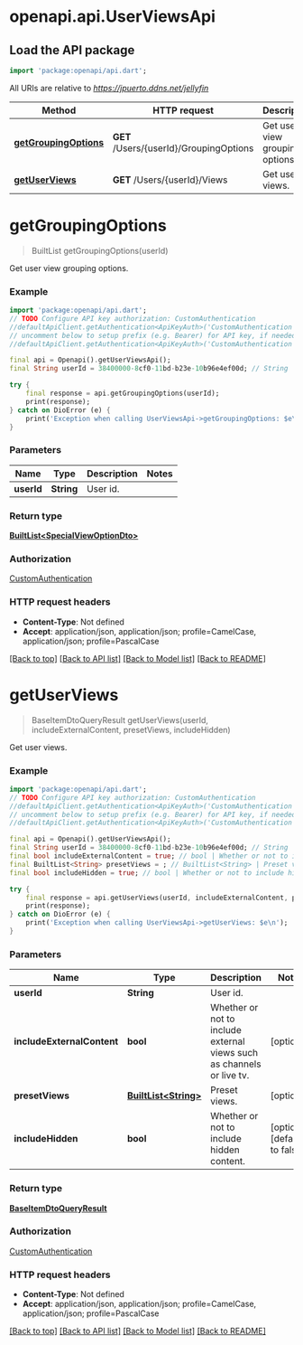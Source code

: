 # openapi.api.UserViewsApi

## Load the API package
```dart
import 'package:openapi/api.dart';
```

All URIs are relative to *https://jpuerto.ddns.net/jellyfin*

Method | HTTP request | Description
------------- | ------------- | -------------
[**getGroupingOptions**](UserViewsApi.md#getgroupingoptions) | **GET** /Users/{userId}/GroupingOptions | Get user view grouping options.
[**getUserViews**](UserViewsApi.md#getuserviews) | **GET** /Users/{userId}/Views | Get user views.


# **getGroupingOptions**
> BuiltList<SpecialViewOptionDto> getGroupingOptions(userId)

Get user view grouping options.

### Example
```dart
import 'package:openapi/api.dart';
// TODO Configure API key authorization: CustomAuthentication
//defaultApiClient.getAuthentication<ApiKeyAuth>('CustomAuthentication').apiKey = 'YOUR_API_KEY';
// uncomment below to setup prefix (e.g. Bearer) for API key, if needed
//defaultApiClient.getAuthentication<ApiKeyAuth>('CustomAuthentication').apiKeyPrefix = 'Bearer';

final api = Openapi().getUserViewsApi();
final String userId = 38400000-8cf0-11bd-b23e-10b96e4ef00d; // String | User id.

try {
    final response = api.getGroupingOptions(userId);
    print(response);
} catch on DioError (e) {
    print('Exception when calling UserViewsApi->getGroupingOptions: $e\n');
}
```

### Parameters

Name | Type | Description  | Notes
------------- | ------------- | ------------- | -------------
 **userId** | **String**| User id. | 

### Return type

[**BuiltList&lt;SpecialViewOptionDto&gt;**](SpecialViewOptionDto.md)

### Authorization

[CustomAuthentication](../README.md#CustomAuthentication)

### HTTP request headers

 - **Content-Type**: Not defined
 - **Accept**: application/json, application/json; profile=CamelCase, application/json; profile=PascalCase

[[Back to top]](#) [[Back to API list]](../README.md#documentation-for-api-endpoints) [[Back to Model list]](../README.md#documentation-for-models) [[Back to README]](../README.md)

# **getUserViews**
> BaseItemDtoQueryResult getUserViews(userId, includeExternalContent, presetViews, includeHidden)

Get user views.

### Example
```dart
import 'package:openapi/api.dart';
// TODO Configure API key authorization: CustomAuthentication
//defaultApiClient.getAuthentication<ApiKeyAuth>('CustomAuthentication').apiKey = 'YOUR_API_KEY';
// uncomment below to setup prefix (e.g. Bearer) for API key, if needed
//defaultApiClient.getAuthentication<ApiKeyAuth>('CustomAuthentication').apiKeyPrefix = 'Bearer';

final api = Openapi().getUserViewsApi();
final String userId = 38400000-8cf0-11bd-b23e-10b96e4ef00d; // String | User id.
final bool includeExternalContent = true; // bool | Whether or not to include external views such as channels or live tv.
final BuiltList<String> presetViews = ; // BuiltList<String> | Preset views.
final bool includeHidden = true; // bool | Whether or not to include hidden content.

try {
    final response = api.getUserViews(userId, includeExternalContent, presetViews, includeHidden);
    print(response);
} catch on DioError (e) {
    print('Exception when calling UserViewsApi->getUserViews: $e\n');
}
```

### Parameters

Name | Type | Description  | Notes
------------- | ------------- | ------------- | -------------
 **userId** | **String**| User id. | 
 **includeExternalContent** | **bool**| Whether or not to include external views such as channels or live tv. | [optional] 
 **presetViews** | [**BuiltList&lt;String&gt;**](String.md)| Preset views. | [optional] 
 **includeHidden** | **bool**| Whether or not to include hidden content. | [optional] [default to false]

### Return type

[**BaseItemDtoQueryResult**](BaseItemDtoQueryResult.md)

### Authorization

[CustomAuthentication](../README.md#CustomAuthentication)

### HTTP request headers

 - **Content-Type**: Not defined
 - **Accept**: application/json, application/json; profile=CamelCase, application/json; profile=PascalCase

[[Back to top]](#) [[Back to API list]](../README.md#documentation-for-api-endpoints) [[Back to Model list]](../README.md#documentation-for-models) [[Back to README]](../README.md)

